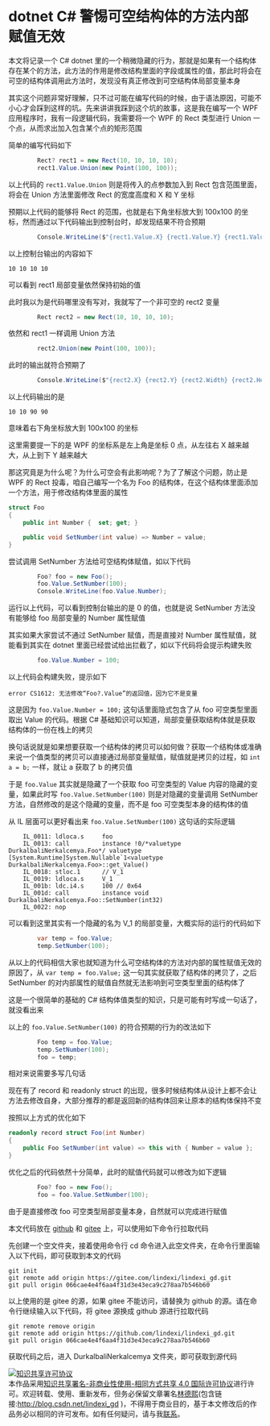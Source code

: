 
# dotnet C# 警惕可空结构体的方法内部赋值无效

本文将记录一个 C# dotnet 里的一个稍微隐藏的行为，那就是如果有一个结构体存在某个的方法，此方法的作用是修改结构里面的字段或属性的值，那此时将会在可空的结构体调用此方法时，发现没有真正修改到可空结构体局部变量本身

<!--more-->


<!-- CreateTime:2024/3/16 16:09:32 -->

<!-- 发布 -->
<!-- 博客 -->

其实这个问题非常好理解，只不过可能在编写代码的时候，由于语法原因，可能不小心才会踩到这样的坑。先来讲讲我踩到这个坑的故事，这是我在编写一个 WPF 应用程序时，我有一段逻辑代码，我需要将一个 WPF 的 Rect 类型进行 Union 一个点，从而求出加入包含某个点的矩形范围

简单的编写代码如下

```csharp
        Rect? rect1 = new Rect(10, 10, 10, 10);
        rect1.Value.Union(new Point(100, 100));
```

以上代码的 `rect1.Value.Union` 则是将传入的点参数加入到 Rect 包含范围里面，将会在 Union 方法里面修改 Rect 的宽度高度和 X 和 Y 坐标

预期以上代码的能够将 Rect 的范围，也就是右下角坐标放大到 100x100 的坐标，然而通过以下代码输出到控制台时，却发现结果不符合预期

```csharp
        Console.WriteLine($"{rect1.Value.X} {rect1.Value.Y} {rect1.Value.Width} {rect1.Value.Height}");
```

以上控制台输出的内容如下

```
10 10 10 10
```

可以看到 rect1 局部变量依然保持初始的值

此时我以为是代码哪里没有写对，我就写了一个非可空的 rect2 变量

```csharp
        Rect rect2 = new Rect(10, 10, 10, 10);
```

依然和 rect1 一样调用 Union 方法

```csharp
        rect2.Union(new Point(100, 100));
```

此时的输出就符合预期了

```csharp
        Console.WriteLine($"{rect2.X} {rect2.Y} {rect2.Width} {rect2.Height}");
```

以上代码输出的是

```
10 10 90 90
```

意味着右下角坐标放大到 100x100 的坐标

这里需要提一下的是 WPF 的坐标系是左上角是坐标 0 点，从左往右 X 越来越大，从上到下 Y 越来越大

那这究竟是为什么呢？为什么可空会有此影响呢？为了了解这个问题，防止是 WPF 的 Rect 投毒，咱自己编写一个名为 Foo 的结构体，在这个结构体里面添加一个方法，用于修改结构体里面的属性

```csharp
struct Foo
{
    public int Number {  set; get; }

    public void SetNumber(int value) => Number = value;
}
```

尝试调用 SetNumber 方法给可空结构体赋值，如以下代码

```csharp
        Foo? foo = new Foo();
        foo.Value.SetNumber(100);
        Console.WriteLine(foo.Value.Number);
```

运行以上代码，可以看到控制台输出的是 0 的值，也就是说 SetNumber 方法没有能够给 foo 局部变量的 Number 属性赋值

其实如果大家尝试不通过 SetNumber 赋值，而是直接对 Number 属性赋值，就能看到其实在 dotnet 里面已经尝试给出拦截了，如以下代码将会提示构建失败

```csharp
        foo.Value.Number = 100;
```

以上代码会构建失败，提示如下

```
error CS1612: 无法修改“Foo?.Value”的返回值，因为它不是变量
```

这是因为 `foo.Value.Number = 100;` 这句话里面隐式包含了从 foo 可空类型里面取出 Value 的代码。根据 C# 基础知识可以知道，局部变量获取结构体就是获取结构体的一份在栈上的拷贝

换句话说就是如果想要获取一个结构体的拷贝可以如何做？获取一个结构体或准确来说一个值类型的拷贝可以直接通过局部变量赋值，赋值就是拷贝的过程，如 `int a = b;` 一样，就让 a 获取了 b 的拷贝值

于是 `foo.Value` 其实就是隐藏了一个获取 foo 可空类型的 Value 内容的隐藏的变量，如果此时写 `foo.Value.SetNumber(100)` 则是对隐藏的变量调用 SetNumber 方法，自然修改的是这个隐藏的变量，而不是 foo 可空类型本身的结构体的值

从 IL 层面可以更好看出来 `foo.Value.SetNumber(100)` 这句话的实际逻辑

```IL
    IL_0011: ldloca.s     foo
    IL_0013: call         instance !0/*valuetype DurkalbaliNerkalcemya.Foo*/ valuetype [System.Runtime]System.Nullable`1<valuetype DurkalbaliNerkalcemya.Foo>::get_Value()
    IL_0018: stloc.1      // V_1
    IL_0019: ldloca.s     V_1
    IL_001b: ldc.i4.s     100 // 0x64
    IL_001d: call         instance void DurkalbaliNerkalcemya.Foo::SetNumber(int32)
    IL_0022: nop
```

可以看到这里其实有一个隐藏的名为 V_1 的局部变量，大概实际的运行的代码如下

```csharp
        var temp = foo.Value;
        temp.SetNumber(100);
```

从以上的代码相信大家也就知道为什么可空结构体的方法对内部的属性赋值无效的原因了，从 `var temp = foo.Value;` 这一句其实就获取了结构体的拷贝了，之后 SetNumber 的对内部属性的赋值自然就无法影响到可空类型里面的结构体了

这是一个很简单的基础的 C# 结构体值类型的知识，只是可能有时写成一句话了，就没看出来

以上的 `foo.Value.SetNumber(100)` 的符合预期的行为的改法如下

```csharp
        Foo temp = foo.Value;
        temp.SetNumber(100);
        foo = temp;
```

相对来说需要多写几句话

现在有了 record 和 readonly struct 的出现，很多时候结构体从设计上都不会让方法去修改自身，大部分推荐的都是返回新的结构体回来让原本的结构体保持不变

按照以上方式的优化如下

```csharp
readonly record struct Foo(int Number)
{
    public Foo SetNumber(int value) => this with { Number = value };
}
```

优化之后的代码依然十分简单，此时的赋值代码就可以修改为如下逻辑

```csharp
        Foo? foo = new Foo();
        foo = foo.Value.SetNumber(100);
```

由于是直接修改 foo 可空类型局部变量本身，自然就可以完成进行赋值

本文代码放在 [github](https://github.com/lindexi/lindexi_gd/tree/066cae4e4f6aa4f31d3e43eca9c278aa7b546b60/DurkalbaliNerkalcemya) 和 [gitee](https://gitee.com/lindexi/lindexi_gd/tree/066cae4e4f6aa4f31d3e43eca9c278aa7b546b60/DurkalbaliNerkalcemya) 上，可以使用如下命令行拉取代码

先创建一个空文件夹，接着使用命令行 cd 命令进入此空文件夹，在命令行里面输入以下代码，即可获取到本文的代码

```
git init
git remote add origin https://gitee.com/lindexi/lindexi_gd.git
git pull origin 066cae4e4f6aa4f31d3e43eca9c278aa7b546b60
```

以上使用的是 gitee 的源，如果 gitee 不能访问，请替换为 github 的源。请在命令行继续输入以下代码，将 gitee 源换成 github 源进行拉取代码

```
git remote remove origin
git remote add origin https://github.com/lindexi/lindexi_gd.git
git pull origin 066cae4e4f6aa4f31d3e43eca9c278aa7b546b60
```

获取代码之后，进入 DurkalbaliNerkalcemya 文件夹，即可获取到源代码




<a rel="license" href="http://creativecommons.org/licenses/by-nc-sa/4.0/"><img alt="知识共享许可协议" style="border-width:0" src="https://licensebuttons.net/l/by-nc-sa/4.0/88x31.png" /></a><br />本作品采用<a rel="license" href="http://creativecommons.org/licenses/by-nc-sa/4.0/">知识共享署名-非商业性使用-相同方式共享 4.0 国际许可协议</a>进行许可。欢迎转载、使用、重新发布，但务必保留文章署名[林德熙](http://blog.csdn.net/lindexi_gd)(包含链接:http://blog.csdn.net/lindexi_gd )，不得用于商业目的，基于本文修改后的作品务必以相同的许可发布。如有任何疑问，请与我[联系](mailto:lindexi_gd@163.com)。